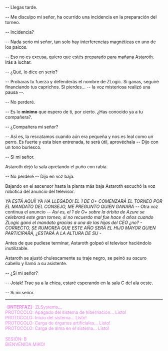 
-- Llegas tarde.

-- Me disculpo mi señor, ha ocurrido una incidencia en la preparación del torneo.

-- Incidencia?

-- Nada serio mi señor, tan solo hay interferencias magnéticas en uno de los palcos.

-- Eso no es excusa, quiero que estés preparado para mañana Astaroth. Irás a luchar.

-- ¿Qué, lo dice en serio?

-- Probaras tu fuerza y defenderás el nombre de ZLogic. Si ganas, seguiré financiando tus caprichos. Si pierdes... -- la voz misteriosa realizó una pausa --.

-- No perderé.

-- Es lo **mínimo** que espero de ti, por cierto. ¿Has conocido ya  a tu compañera?.

-- ¿Compañera mi señor? 

-- Así es, la rescatamos cuando aún era pequeña y nos es leal como un perro. Es fuerte y esta bien entrenada, te será útil, aprovéchala -- Dijo con un tono burlesco.

-- Si mi señor.

Astaroth dejó la sala apretando el puño con rabia.

-- No perderé -- Dijo en voz baja.

Bajando en el ascensor hasta la planta más baja Astaroth escuchó la voz robotica del anuncio del televisor. 

*YA ESTÁ AQUÍ! YA HA LLEGADO! EL 1 DE O+ COMENZARÁ EL TORNEO POR EL MANDATO DEL CONSEJO, ME PREGUNTO QUIEN GANARÁ* -- Otra voz continua el anuncio -- *Así es, el 1 de O+ sobre la órbita de Azure se celebrará este gran torneo, si no recuerdo mal fue hace 4 años cuando ZLogic ganó el mandato gracias a una de las hijas del CEO ¿no? - CORRECTO, SE RUMOREA QUE ESTE AÑO SERÁ EL HIJO MAYOR QUIEN PARTICIPARÁ, ¿ESTARÁ A LA ALTURA DE SU -*

Antes de que pudiese terminar, Astaroth golpeó el televisor haciéndolo inutilizable.

Astaroth se ajustó chulescamente su traje negro, se peinó su oscuro cabello y llamó a su asistente.

-- ¿Si mi señor?

-- Jotak! Trae ya a la chica, estaré esperando en la sala C del ala oeste.

-- Si mi señor.

---

<font color="violet"><b>-[INTERFAZ]-</b></font>
<font color="violet">ZLSystems__<br>
PROTOCOLO: Apagado del sistema de hibernación... Listo!<br>
PROTOCOLO: Inicio del sistema... Listo!<br>
PROTOCOLO: Carga de órganos artificiales... Listo!<br>
PROTOCOLO: Carga de alma en el sistema... Listo!<br>
<br>
SESIÓN: B<br>
BIENVENIDA MIKO!
</font>



